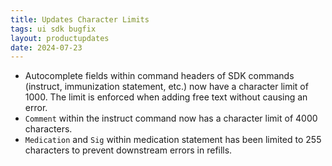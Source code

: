 ```yaml
---
title: Updates Character Limits
tags: ui sdk bugfix
layout: productupdates
date: 2024-07-23
---
```


- Autocomplete fields within command headers of SDK commands (instruct, immunization statement, etc.) now have a character limit of 1000. The limit is enforced when adding free text without causing an error. 
- `Comment` within the instruct command now has a character limit of 4000 characters.
- `Medication` and `Sig` within medication statement has been limited to 255 characters to prevent downstream errors in refills.